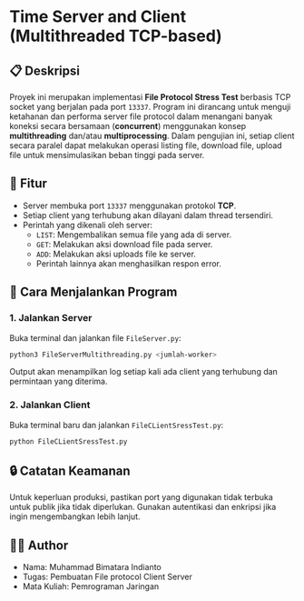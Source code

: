 # Time Server and Client (Multithreaded TCP-based)

## 📋 Deskripsi
Proyek ini merupakan implementasi **File Protocol Stress Test** berbasis TCP socket yang berjalan pada port `13337`. Program ini dirancang untuk menguji ketahanan dan performa server file protocol dalam menangani banyak koneksi secara bersamaan (**concurrent**) menggunakan konsep **multithreading** dan/atau **multiprocessing**. Dalam pengujian ini, setiap client secara paralel dapat melakukan operasi listing file, download file, upload file untuk mensimulasikan beban tinggi pada server.

## 🧩 Fitur
- Server membuka port `13337` menggunakan protokol **TCP**.
- Setiap client yang terhubung akan dilayani dalam thread tersendiri.
- Perintah yang dikenali oleh server:
  - `LIST`: Mengembalikan semua file yang ada di server.
  - `GET`: Melakukan aksi download file pada server.
  - `ADD`: Melakukan aksi uploads file ke server.
  - Perintah lainnya akan menghasilkan respon error.



## 🚀 Cara Menjalankan Program

### 1. Jalankan Server

Buka terminal dan jalankan file `FileServer.py`:

```bash
python3 FileServerMultithreading.py <jumlah-worker>
```

Output akan menampilkan log setiap kali ada client yang terhubung dan permintaan yang diterima.

### 2. Jalankan Client

Buka terminal baru dan jalankan `FileCLientSressTest.py`:

```bash
python FileCLientSressTest.py
```


## 🔒 Catatan Keamanan
Untuk keperluan produksi, pastikan port yang digunakan tidak terbuka untuk publik jika tidak diperlukan. Gunakan autentikasi dan enkripsi jika ingin mengembangkan lebih lanjut.

## 🧑‍💻 Author
- Nama: Muhammad Bimatara Indianto
- Tugas: Pembuatan File protocol Client Server
- Mata Kuliah: Pemrograman Jaringan 